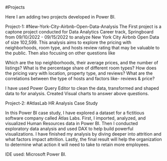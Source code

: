 #Projects

Here I am adding two projects developed in Power BI. 

Project-1: #New-York-City-Airbnb-Open-Data-Analysis
The First project is a captone project conducted for Data Analytics Career track, Springboard from 09/10/2022 - 09/15/2022 to analyze New York City Airbnb Open Data of size 102,599. This analysis aims to explore the pricing with neighborhoods, room type, and hosts review rating that may be valuable to the public. Then also focusing on other questions like

Which are the top neighborhoods, their average prices, and the number of listings?
What is the percentage share of different room types?
How does the pricing vary with location, property type, and reviews?
What are the correlations between the type of hosts and factors like- reviews & price?

I have used Power Query Editor to clean the data, transformed and shaped data to for analysis. Created Visual charts to answer above questions.

Project-2: #AtlasLab HR Analysis Case Study

In this Power BI case study, I have explored a dataset for a fictitious software company called Atlas Labs. First, I imported, analyzed, and visualized Human Resources data in Power BI. Then I conducted exploratory data analysis and used DAX to help build powerful visualizations. I have finished my analysis by diving deeper into attrition and what factors impact attrition. Lastly, the final result will help the organization to determine what action it will need to take to retain more employees.


IDE used: Microsoft Power BI.
